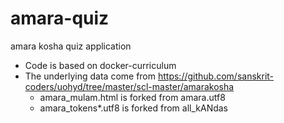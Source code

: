 # amara-quiz
amara kosha quiz application

- Code is based on docker-curriculum
- The underlying data come from https://github.com/sanskrit-coders/uohyd/tree/master/scl-master/amarakosha
  - amara_mulam.html is forked from amara.utf8
  - amara_tokens*.utf8 is forked from all_kANdas
